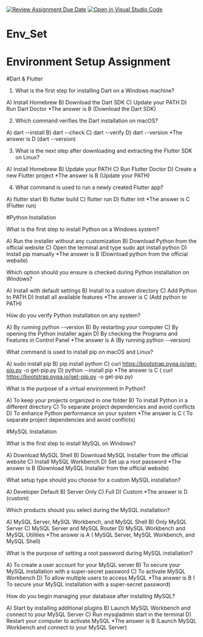 [![Review Assignment Due Date](https://classroom.github.com/assets/deadline-readme-button-22041afd0340ce965d47ae6ef1cefeee28c7c493a6346c4f15d667ab976d596c.svg)](https://classroom.github.com/a/vnsr1XuU)
[![Open in Visual Studio Code](https://classroom.github.com/assets/open-in-vscode-2e0aaae1b6195c2367325f4f02e2d04e9abb55f0b24a779b69b11b9e10269abc.svg)](https://classroom.github.com/online_ide?assignment_repo_id=15730682&assignment_repo_type=AssignmentRepo)
# Env_Set

# Environment Setup Assignment

#Dart & Flutter

1. What is the first step for installing Dart on a Windows machine?

A) Install Homebrew
B) Download the Dart SDK
C) Update your PATH
D) Run Dart Doctor
*The answer is B (Download the Dart SDK)

2. Which command verifies the Dart installation on macOS?

A) dart --install
B) dart --check
C) dart --verify
D) dart --version
*The answer is D (dart --version) 

3. What is the next step after downloading and extracting the Flutter SDK on Linux?

A) Install Homebrew
B) Update your PATH
C) Run Flutter Doctor
D) Create a new Flutter project
*The answer is B (Update your PATH)

4. What command is used to run a newly created Flutter app?

A) flutter start
B) flutter build
C) flutter run
D) flutter init
*The answer is C (Flutter run)

#Python Installation

What is the first step to install Python on a Windows system?

A) Run the installer without any customization
B) Download Python from the official website
C) Open the terminal and type sudo apt install python
D) Install pip manually
*The answer is B (Download python from the official website)

Which option should you ensure is checked during Python installation on Windows?

A) Install with default settings
B) Install to a custom directory
C) Add Python to PATH
D) Install all available features
*The answer is C (Add python to PATH)

How do you verify Python installation on any system?

A) By running python --version
B) By restarting your computer
C) By opening the Python installer again
D) By checking the Programs and Features in Control Panel
*The answer is A (By running python --version)

What command is used to install pip on macOS and Linux?

A) sudo install pip
B) pip install python
C) curl https://bootstrap.pypa.io/get-pip.py -o get-pip.py
D) python --install pip
*The answer is C ( curl https://bootstrap.pypa.io/get-pip.py -o get-pip.py)

What is the purpose of a virtual environment in Python?

A) To keep your projects organized in one folder
B) To install Python in a different directory
C) To separate project dependencies and avoid conflicts
D) To enhance Python performance on your system
*The answer is C ( To separate project dependencies and avoid conflicts)

#MySQL Installation

What is the first step to install MySQL on Windows?

A) Download MySQL Shell
B) Download MySQL Installer from the official website
C) Install MySQL Workbench
D) Set up a root password
*The answer is B (Download MySQL Installer from the official website)

What setup type should you choose for a custom MySQL installation?

A) Developer Default
B) Server Only
C) Full
D) Custom
*The answer is D (custom)

Which products should you select during the MySQL installation?

A) MySQL Server, MySQL Workbench, and MySQL Shell
B) Only MySQL Server
C) MySQL Server and MySQL Router
D) MySQL Workbench and MySQL Utilities
*The answer is A ( MySQL Server, MySQL Workbench, and MySQL Shell)

What is the purpose of setting a root password during MySQL installation?

A) To create a user account for your MySQL server
B) To secure your MySQL installation with a super-secret password
C) To activate MySQL Workbench
D) To allow multiple users to access MySQL
*Tha answer is B ( To secure your MySQL installation with a super-secret password)

How do you begin managing your database after installing MySQL?

A) Start by installing additional plugins
B) Launch MySQL Workbench and connect to your MySQL Server
C) Run mysqladmin start in the terminal
D) Restart your computer to activate MySQL
*The answer is B (Launch MySQL Workbench and connect to your MySQL Server)
